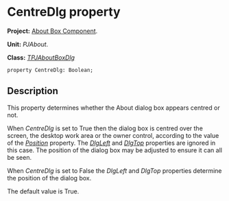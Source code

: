 # CentreDlg property #

**Project:** [About Box Component](AboutBoxComponent.md).

**Unit:** _PJAbout_.

**Class:** _[TPJAboutBoxDlg](TPJAboutBoxDlg.md)_

```
property CentreDlg: Boolean;
```

## Description ##

This property determines whether the About dialog box appears centred or not.

When _CentreDlg_ is set to True then the dialog box is centred over the screen, the desktop work area or the owner control, according to the value of the _[Position](TPJAboutBoxDlgPosition.md)_ property. The _[DlgLeft](TPJAboutBoxDlgDlgLeft.md)_ and _[DlgTop](TPJAboutBoxDlgDlgTop.md)_ properties are ignored in this case. The position of the dialog box may be adjusted to ensure it can all be seen.

When _CentreDlg_ is set to False the _DlgLeft_ and _DlgTop_ properties determine the position of the dialog box.

The default value is True.